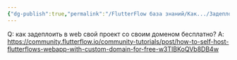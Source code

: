 ```yaml
---
{"dg-publish":true,"permalink":"/FlutterFlow база знаний/Как.../Задеплоить в web свой проект со своим доменом бесплатно/","created":"2024-10-23T10:53:20.029-03:00","updated":"2024-10-23T10:53:20.029-03:00"}
---
```


Q: как задеплоить в web свой проект со своим доменом бесплатно?
A: https://community.flutterflow.io/community-tutorials/post/how-to-self-host-flutterflows-webapp-with-custom-domain-for-free-w3TIBKoQVb8DB4w
